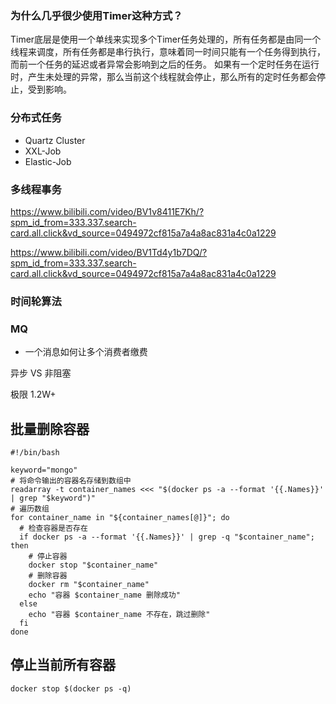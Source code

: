 ### 为什么几乎很少使用Timer这种方式？
Timer底层是使用一个单线来实现多个Timer任务处理的，所有任务都是由同一个线程来调度，所有任务都是串行执行，意味着同一时间只能有一个任务得到执行，而前一个任务的延迟或者异常会影响到之后的任务。
如果有一个定时任务在运行时，产生未处理的异常，那么当前这个线程就会停止，那么所有的定时任务都会停止，受到影响。


### 分布式任务

+ Quartz Cluster 
+ XXL-Job
+ Elastic-Job


### 多线程事务

https://www.bilibili.com/video/BV1v8411E7Kh/?spm_id_from=333.337.search-card.all.click&vd_source=0494972cf815a7a4a8ac831a4c0a1229

https://www.bilibili.com/video/BV1Td4y1b7DQ/?spm_id_from=333.337.search-card.all.click&vd_source=0494972cf815a7a4a8ac831a4c0a1229


### 时间轮算法

### MQ

+ 一个消息如何让多个消费者缴费

异步 VS 非阻塞

极限 1.2W+ 

## 批量删除容器

```shell
#!/bin/bash

keyword="mongo"
# 将命令输出的容器名存储到数组中
readarray -t container_names <<< "$(docker ps -a --format '{{.Names}}' | grep "$keyword")"
# 遍历数组
for container_name in "${container_names[@]}"; do
  # 检查容器是否存在
  if docker ps -a --format '{{.Names}}' | grep -q "$container_name"; then
    # 停止容器
    docker stop "$container_name"
    # 删除容器
    docker rm "$container_name"
    echo "容器 $container_name 删除成功"
  else
    echo "容器 $container_name 不存在，跳过删除"
  fi
done
```

## 停止当前所有容器
```shell
docker stop $(docker ps -q)
```